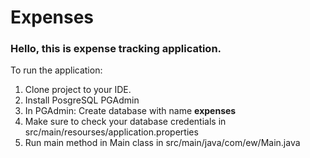 # Expenses
### Hello, this is expense tracking application.
To run the application:
1. Clone project to your IDE.
2. Install PosgreSQL PGAdmin
3. In PGAdmin: Create database with name **expenses**
4. Make sure to check your database credentials in src/main/resourses/application.properties
5. Run main method in Main class in src/main/java/com/ew/Main.java

